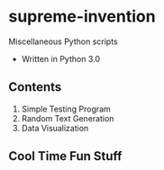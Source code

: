 # supreme-invention
Miscellaneous Python scripts

* Written in Python 3.0

## Contents
1. Simple Testing Program
2. Random Text Generation
3. Data Visualization 

## Cool Time Fun Stuff
